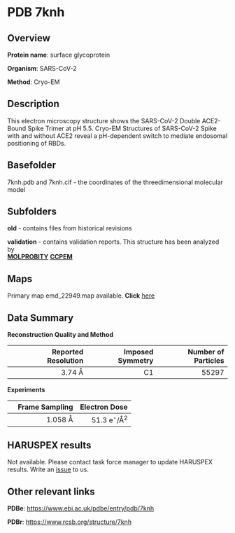 # PDB 7knh

## Overview

**Protein name**: surface glycoprotein

**Organism**: SARS-CoV-2

**Method**: Cryo-EM

## Description

This electron microscopy structure shows the SARS-CoV-2 Double ACE2-Bound Spike Trimer at pH 5.5. Cryo-EM Structures of SARS-CoV-2 Spike with and without ACE2 reveal a pH-dependent switch to mediate endosomal positioning of RBDs.

## Basefolder

7knh.pdb and 7knh.cif - the coordinates of the threedimensional molecular model

## Subfolders



**old** - contains files from historical revisions

**validation** - contains validation reports. This structure has been analyzed by <br>  [**MOLPROBITY**](https://github.com/thorn-lab/coronavirus_structural_task_force/tree/master/pdb/surface_glycoprotein/SARS-CoV-2/7knh/validation/molprobity)   [**CCPEM**](https://github.com/thorn-lab/coronavirus_structural_task_force/tree/master/pdb/surface_glycoprotein/SARS-CoV-2/7knh/validation/ccpem-validation)



## Maps

Primary map emd_22949.map available. **Click** [here](http://ftp.wwpdb.org/pub/emdb/structures/EMD-22949/map/) 

## Data Summary
**Reconstruction Quality and Method**

|   | Reported Resolution | Imposed Symmetry | Number of Particles |
|---|-------------:|----------------:|--------------:|
|   |3.74 Å|C1|55297|

**Experiments**

|   | Frame Sampling | Electron Dose |
|---|-------------:|----------------:|
|   |1.058 Å|51.3 e<sup>-</sup>/Å<sup>2</sup>|

## HARUSPEX results

Not available. Please contact task force manager to update HARUSPEX results. Write an [issue](https://github.com/thorn-lab/coronavirus_structural_task_force/issues) to us.

## Other relevant links 
**PDBe**:  https://www.ebi.ac.uk/pdbe/entry/pdb/7knh
 
**PDBr**: https://www.rcsb.org/structure/7knh 
